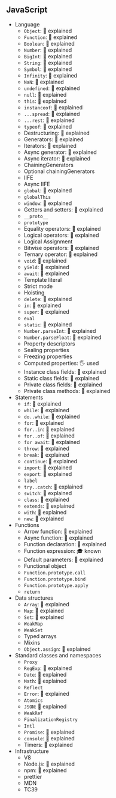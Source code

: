 ## JavaScript

- Language
  - `Object`: 🙋 explained
  - `Function`: 🙋 explained
  - `Boolean`: 🙋 explained
  - `Number`: 🙋 explained
  - `BigInt`: 🙋 explained
  - `String`: 🙋 explained
  - `Symbol`: 🙋 explained
  - `Infinity`: 🙋 explained
  - `NaN`: 🙋 explained
  - `undefined`: 🙋 explained
  - `null`: 🙋 explained
  - `this`: 🙋 explained
  - `instanceof`: 🙋 explained
  - `...spread`: 🙋 explained
  - `...rest`: 🙋 explained
  - `typeof`: 🙋 explained
  - Destructuring: 🙋 explained
  - Generators: 🙋 explained
  - Iterators: 🙋 explained
  - Async generator: 🙋 explained
  - Async iterator: 🙋 explained
  - ChainingGenerators
  - Optional chainingGenerators
  - IIFE
  - Async IIFE
  - `global`: 🙋 explained
  - `globalThis`
  - `window`: 🙋 explained
  - Getters and setters: 🙋 explained
  - `__proto__`
  - `prototype`
  - Equality operators: 🙋 explained
  - Logical operators: 🙋 explained
  - Logical Assignment
  - Bitwise operators: 🙋 explained
  - Ternary operator: 🙋 explained
  - `void`: 🙋 explained
  - `yield`: 🙋 explained
  - `await`: 🙋 explained
  - Template literal
  - Strict mode
  - Hoisting
  - `delete`: 🙋 explained
  - `in`: 🙋 explained
  - `super`: 🙋 explained
  - `eval`
  - `static`: 🙋 explained
  - `Number.parseInt`: 🙋 explained
  - `Number.parseFloat`: 🙋 explained
  - Property descriptors
  - Sealing properties
  - Freezing properties
  - Computed properties: 🖐️ used
  - Instance class fields: 🙋 explained
  - Static class fields: 🙋 explained
  - Private class fields: 🙋 explained
  - Private class methods: 🙋 explained
- Statements
  - `if`: 🙋 explained
  - `while`: 🙋 explained
  - `do..while`: 🙋 explained
  - `for`: 🙋 explained
  - `for..in`: 🙋 explained
  - `for..of`: 🙋 explained
  - `for await`: 🙋 explained
  - `throw`: 🙋 explained
  - `break`: 🙋 explained
  - `continue`: 🙋 explained
  - `import`: 🙋 explained
  - `export`: 🙋 explained
  - `label`
  - `try..catch`: 🙋 explained
  - `switch`: 🙋 explained
  - `class`: 🙋 explained
  - `extends`: 🙋 explained
  - `with`: 🙋 explained
  - `new`: 🙋 explained
- Functions
  - Arrow function: 🙋 explained
  - Async function: 🙋 explained
  - Function declaration: 🙋 explained
  - Function expression: 🎓 known
  - Default parameters: 🙋 explained
  - Functional object
  - `Function.prototype.call`
  - `Function.prototype.bind`
  - `Function.prototype.apply`
  - `return`
- Data structures
  - `Array`: 🙋 explained
  - `Map`: 🙋 explained
  - `Set`: 🙋 explained
  - `WeakMap`
  - `WeakSet`
  - Typed arrays
  - Mixins
  - `Object.assign`: 🙋 explained
- Standard classes and namespaces
  - `Proxy`
  - `RegExp`: 🙋 explained
  - `Date`: 🙋 explained
  - `Math`: 🙋 explained
  - `Reflect`
  - `Error`: 🙋 explained
  - `Atomics`
  - `JSON`: 🙋 explained
  - `WeakRef`
  - `FinalizationRegistry`
  - `Intl`
  - `Promise`: 🙋 explained
  - `console`: 🙋 explained
  - Timers: 🙋 explained
- Infrastructure
  - V8
  - Node.js: 🙋 explained
  - npm: 🙋 explained
  - prettier
  - MDN
  - TC39
